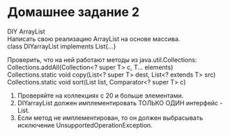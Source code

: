 # Домашнее задание 2
DIY ArrayList<br/>
Написать свою реализацию ArrayList на основе массива.<br/>
class DIYarrayList<T> implements List<T>{...}

Проверить, что на ней работают методы из java.util.Collections:<br/>
Collections.addAll(Collection<? super T> c, T... elements)<br/>
Collections.static <T> void copy(List<? super T> dest, List<? extends T> src)<br/>
Collections.static <T> void sort(List<T> list, Comparator<? super T> c)

1) Проверяйте на коллекциях с 20 и больше элементами.
2) DIYarrayList должен имплементировать ТОЛЬКО ОДИН интерфейс - List.
3) Если метод не имплементирован, то он должен выбрасывать исключение UnsupportedOperationException.